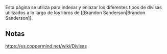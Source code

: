 Esta página se utiliza para indexar y enlazar los diferentes tipos de divisas utilizados a lo largo de los libros de [[Brandon Sanderson\|Brandon Sanderson]].






## Notas



https://es.coppermind.net/wiki/Divisas